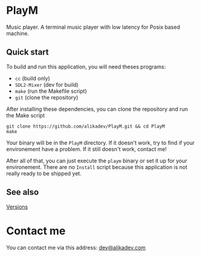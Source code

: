 # PlayM

Music player. A terminal music player with low latency for Posix based machine.

## Quick start

To build and run this application, you will need theses programs:

- `cc` (build only)
- `SDL2-Mixer` (dev for build)
- `make` (run the Makefile script)
- `git` (clone the repository)

After installing these dependencies, you can clone the repository and run the Make script

``` shell
git clone https://github.com/alikadev/PlayM.git && cd PlayM
make
```

Your binary will be in the `PlayM` directory. If it doesn't work, try to find if your environement have a problem. If it still doesn't work, contact me!

After all of that, you can just execute the `playm` binary or set it up for your environement. There are no `Install` script because this application is not really ready to be shipped yet.

## See also

[Versions](./docs/versions.md)


# Contact me

You can contact me via this address: dev@alikadev.com
